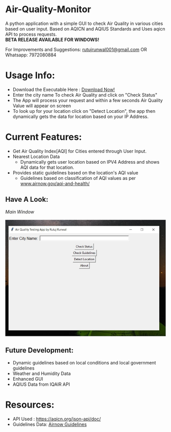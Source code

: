 # Air-Quality-Monitor
A python application with a simple GUI to check Air Quality in various cities based on user input. Based on AQICN and AQIUS Standards and Uses aqicn API to process requests.<br>__BETA RELEASE AVAILABLE FOR WINDOWS!__

For Improvements and Suggestions: rutujrunwal001@gmail.com OR Whatsapp: 7972080884


# Usage Info:
- Download the Executable Here : [Download Now!](https://github.com/Rutuj-Runwal/Air-Quality-Monitor/raw/main/Air_Quality_Tester_%5BBETA%5D.exe)
- Enter the city name To check Air Quality and click on "Check Status"
- The App will process your request and within a few seconds Air Quality Value will appear on screen
- To look up for your location click on "Detect Location", the app then dynamically gets the data for location based on your IP Address.


# Current Features:
- Get Air Quality Index[AQI] for Cities entered through User Input.
- Nearest Location Data
  - Dynamically gets user location based on IPV4 Address and shows AQI data for that location.
 - Provides static guidelines based on the location's AQI value
   - Guidelines based on classification of AQI values as per www.airnow.gov/aqi-and-health/
  
## Have A Look:
*Main Window* <br><br>
![MainWindow](https://github.com/Rutuj-Runwal/Air-Quality-Monitor/blob/main/AQT_images/main_window.jpg?raw=true)


 ## Future Development:
 - Dynamic guidelines based on local conditions and local government guidelines
 - Weather and Humidity Data
 - Enhanced GUI
 - AQIUS Data from IQAIR API
 
 
 # Resources:
 - API Used : https://aqicn.org/json-api/doc/
 - Guidelines Data: [Airnow Guidelines](https://www.airnow.gov/aqi-and-health/)

